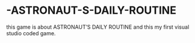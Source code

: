 # -ASTRONAUT-S-DAILY-ROUTINE
this game is about  ASTRONAUT’S DAILY ROUTINE and this my first visual studio coded game.
